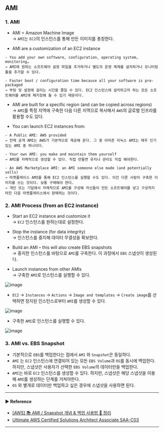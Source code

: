 ## AMI
### 1. AMI
- AMI = Amazon Machine Image  
→ `AMI`는 `EC2`의 인스턴스를 통해 만든 이미지를 총칭한다.

- AMI are a customization of an EC2 instance
~~~
- You add your own software, configuration, operating system, monitoring…
→ AMI에 원하는 소프트웨어 설정 파일을 추가하거나 별도의 운영 체제를 설치하거나 모니터링 툴을 추가할 수 있다.

- Faster boot / configuration time because all your software is pre-packaged
→ 부팅 및 설정에 걸리는 시간을 줄일 수 있다. EC2 인스턴스에 설치하고자 하는 모든 소프트웨어를 AMI에 패키징해 둘 수 있기 때문이다.
~~~

- AMI are built for a specific region (and can be copied across regions)  
→ `AMI`를 특정 지역에 구축한 다음 다른 지역으로 복사해서 `AWS`의 글로벌 인프라를 활용할 수도 있다.

- You can launch EC2 instances from:
~~~
- A Public AMI: AWS provided
→ 전체 공개 AMI는 AWS가 기본적으로 제공해 준다. 그 중 아마존 리눅스 AMI는 매우 인기있는 AMI 중 하나이다.

- Your own AMI: you make and maintain them yourself
→ AMI를 자체적으로 생성할 수 있다. 직접 만들면 유지나 관리도 직접 해야한다.

- An AWS Marketplace AMI: an AMI someone else made (and potentially sells)
→ 마켓플레이스 AMI를 통해 EC2 인스턴스를 실행할 수도 있다. 이건 다른 사람이 구축한 이미지를 쓰는 것이다. 보통 구매해야 한다.
→ 개인 또는 기업에서 자체적으로 AMI를 구성해 자신들이 만든 소프트웨어를 넣고 구성까지 마친 다음 마켓플레이스에서 판매하는 것이다.
~~~

### 2. AMI Process (from an EC2 instance)
- Start an EC2 instance and customize it  
→ `EC2` 인스턴스를 원하는대로 설정한다.

- Stop the instance (for data integrity)  
→ 인스턴스를 중지해 데이터 무결성을 확보한다.

- Build an AMI – this will also create EBS snapshots  
→ 중지한 인스턴스를 바탕으로 `AMI`를 구축한다. 이 과정에서 `EBS` 스냅샷이 생성된다.

- Launch instances from other AMIs  
→ 구축한 `AMI`로 인스턴스를 실행할 수 있다.

![image](https://user-images.githubusercontent.com/97398071/232325616-e8ec78d0-a6b2-4cf2-86e7-fa383a77e55c.png)

- `EC2` → `Instances` → `Actions` → `Image and templates` → `Create image`를 선택하면 정지된 인스턴스로부터 `AMI`를 생성할 수 있다.

![image](https://user-images.githubusercontent.com/97398071/232325843-59020359-c45f-4986-ae66-d908a3fac026.png)

- 구축한 `AMI`로 인스턴스를 실행할 수 있다.

![image](https://user-images.githubusercontent.com/97398071/232326104-7afa9506-f07f-440f-8cda-2b74868c78f5.png)

### 3. AMI vs. EBS Snapshot
- 기본적으로 `EBS`를 백업한다는 점에서 `AMI` 와 `Snapshot`은 동일하다.
- `AMI` 는 `EC2` 인스턴스에 연결되어 있는 모든 `EBS Volume`과 `OS`를 동시에 백업한다. 하지만, 스냅샷은 사용자가 선택한 `EBS Volume`의 데이터만을 백업한다.
- `AMI`는 바로 `EC2` 인스턴스를 생성할 수 있다. 하지만, 스냅샷은 해당 스냅샷을 이용해 `AMI`를 생성하는 단계를 거쳐야한다.
- `OS` 와 별개로 데이터만 백업하고 싶은 경우에 스냅샷을 사용하면 된다.

---
#### ▶ Reference
- [[AWS] 📚 AMI / Snapshot 개념 & 백업 사용법 💯 정리](https://inpa.tistory.com/entry/AWS-📚-AMI-Snapshot-개념-백업-사용법-💯-정리)
- [Ultimate AWS Certified Solutions Architect Associate SAA-C03](https://www.udemy.com/course/aws-certified-solutions-architect-associate-saa-c03/)
---
